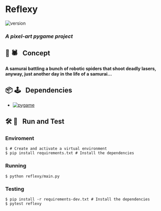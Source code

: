 # Reflexy
![version](https://img.shields.io/badge/relise-v1.0.0-darkred)
### *A pixel-art pygame project*

##  🚨&nbsp;🕷 &nbsp; Concept
#### A samurai battling a bunch of robotic spiders that shoot deadly lasers, anyway, just another day in the life of a samurai...

## 📦&nbsp;🕹 &nbsp; Dependencies 
 - [![pygame](https://img.shields.io/badge/pygame-v0.1.0-darkgreen)](https://www.pygame.org/)

## 🛠&nbsp;🧰 &nbsp; Run and Test
### Enviroment
```
$ # Create and activate a virtual environment
$ pip install requirements.txt # Install the dependencies
```
### Running
```
$ python reflexy/main.py
```
### Testing
```
$ pip install -r requirements-dev.txt # Install the dependencies
$ pytest reflexy
```